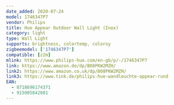 ```yaml
---
date_added: 2020-07-24
model: 1746347P7
vendor: Philips
title: Hue Appear Outdoor Wall Light (Inox)
category: light
type: Wall Light
supports: brightness, colortemp, colorxy
zigbeemodel: ['1746347P7']
compatible: [z2m]
mlink: https://www.philips-hue.com/en-gb/p/-/1746347P7
link: https://www.amazon.de/dp/B08PKW2MZH/
link2: https://www.amazon.co.uk/dp/B08PKW2MZH/
link3: https://www.tink.de/philips-hue-wandleuchte-appear-rund
EAN: 
  - 8718696174371
  - 915005842801
---
```

